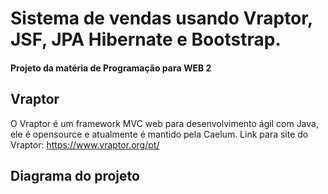 # Sistema de vendas usando Vraptor, JSF, JPA Hibernate e Bootstrap.

#### Projeto da matéria de Programação para WEB 2

## Vraptor
O Vraptor é um framework MVC web para desenvolvimento ágil com Java, ele é opensource e atualmente é mantido pela Caelum.
Link para site do Vraptor: https://www.vraptor.org/pt/

## Diagrama do projeto
